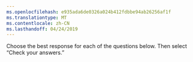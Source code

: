 ```yaml
---
ms.openlocfilehash: e935ada6de0326a024b412fdbbe94ab26256af1f
ms.translationtype: MT
ms.contentlocale: zh-CN
ms.lasthandoff: 04/24/2019
---
```

Choose the best response for each of the questions below. Then select “Check your answers.”